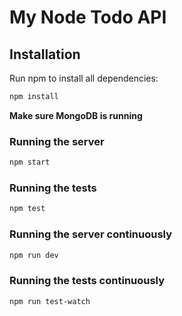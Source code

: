 # My Node Todo API

## Installation

Run npm to install all dependencies:

```sh
npm install
```

**Make sure MongoDB is running**

### Running the server

```sh
npm start
```

### Running the tests

```sh
npm test
```

### Running the server continuously

```sh
npm run dev
```

### Running the tests continuously

```sh
npm run test-watch
```
